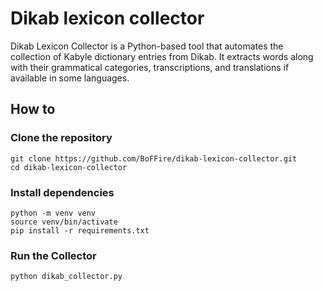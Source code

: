 # Dikab lexicon collector

Dikab Lexicon Collector is a Python-based tool that automates the collection of Kabyle dictionary entries from Dikab. It extracts words along with their grammatical categories, transcriptions, and translations if available in some languages.

## How to

### Clone the repository

```
git clone https://github.com/BoFFire/dikab-lexicon-collector.git
cd dikab-lexicon-collector
```

### Install dependencies

```
python -m venv venv
source venv/bin/activate
pip install -r requirements.txt
```

### Run the Collector

```
python dikab_collector.py
```
